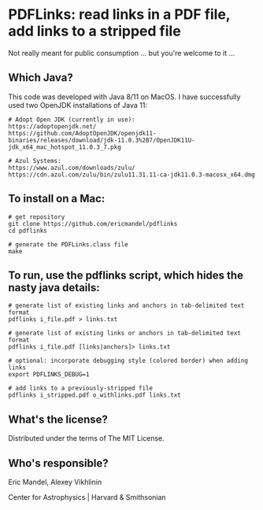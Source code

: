 PDFLinks: read links in a PDF file, add links to a stripped file
================================================================

Not really meant for public consumption ... but you're welcome to it ...

Which Java?
-----------

This code was developed with Java 8/11 on MacOS. I have successfully used two
OpenJDK installations of Java 11:

    # Adopt Open JDK (currently in use):
    https://adoptopenjdk.net/
    https://github.com/AdoptOpenJDK/openjdk11-binaries/releases/download/jdk-11.0.3%2B7/OpenJDK11U-jdk_x64_mac_hotspot_11.0.3_7.pkg

    # Azul Systems:
    https://www.azul.com/downloads/zulu/
    https://cdn.azul.com/zulu/bin/zulu11.31.11-ca-jdk11.0.3-macosx_x64.dmg

To install on a Mac:
--------------------

    # get repository
    git clone https://github.com/ericmandel/pdflinks
    cd pdflinks

    # generate the PDFLinks.class file
    make

To run, use the pdflinks script, which hides the nasty java details:
--------------------------------------------------------------------

    # generate list of existing links and anchors in tab-delimited text format
    pdflinks i_file.pdf > links.txt

    # generate list of existing links or anchors in tab-delimited text format
    pdflinks i_file.pdf [links|anchors]> links.txt

    # optional: incorporate debugging style (colored border) when adding links
    export PDFLINKS_DEBUG=1

    # add links to a previously-stripped file
    pdflinks i_stripped.pdf o_withlinks.pdf links.txt

What's the license?
-------------------

Distributed under the terms of The MIT License.

Who's responsible?
------------------

Eric Mandel, Alexey Vikhlinin

Center for Astrophysics | Harvard & Smithsonian
